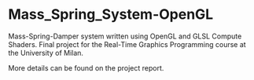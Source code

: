 # Mass_Spring_System-OpenGL

Mass-Spring-Damper system written using OpenGL and GLSL Compute Shaders.
Final project for the Real-Time Graphics Programming course at the University of Milan.

More details can be found on the project report.
